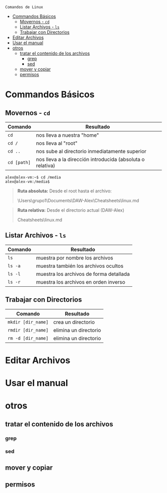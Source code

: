 
    Comandos de Linux 

- [Commandos Básicos](#commandos-básicos)
  - [Movernos - `cd`](#movernos---cd)
  - [Listar Archivos - `ls`](#listar-archivos---ls)
  - [Trabajar con Directorios](#trabajar-con-directorios)
- [Editar Archivos](#editar-archivos)
- [Usar el manual](#usar-el-manual)
- [otros](#otros)
  - [tratar el contenido de los archivos](#tratar-el-contenido-de-los-archivos)
    - [grep](#grep)
    - [sed](#sed)
  - [mover y copiar](#mover-y-copiar)
  - [permisos](#permisos)


# Commandos Básicos
## Movernos - `cd`

| Comando     | Resultado                                            |
| ----------- | ---------------------------------------------------- |
| `cd `       | nos lleva a nuestra "home"                           |
| `cd /`      | nos lleva al "root"                                  |
| `cd ..`     | nos sube al directorio inmediatamente superior       |
| `cd [path]` | nos lleva a la dirección introducida (absoluta o relativa) |

```console
alex@alex-vm:~$ cd /media
alex@alex-vm:/media$
```
> **Ruta absoluta:** Desde el root hasta el archivo:
> 
> \Users\grupo1\Documents\DAW-Alex\Cheatsheets\linux.md

> **Ruta relativa:** Desde el directorio actual (DAW-Alex)
> 
> Cheatsheets\linux.md

## Listar Archivos - `ls`

| Comando | Resultado                               |
| ------- | --------------------------------------- |
| `ls `   | muestra por nombre los archivos         |
| `ls -a` | muestra también los archivos ocultos    |
| `ls -l` | muestra los archivos de forma detallada |
| `ls -r` | muestra los archivos en orden inverso   |

## Trabajar con Directorios

| Comando            | Resultado             |
| ------------------ | --------------------- |
| `mkdir [dir_name]` | crea un directorio    |
| `rmdir [dir_name]` | elimina un directorio |
| `rm -d [dir_name]` | elimina un directorio |

# Editar Archivos

# Usar el manual

# otros
## tratar el contenido de los archivos
### grep
### sed
## mover y copiar
## permisos
##